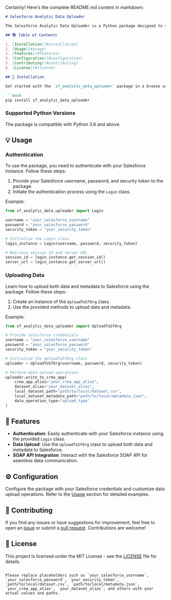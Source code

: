 Certainly! Here's the complete README.md content in markdown:

```markdown
# Salesforce Analytic Data Uploader

The Salesforce Analytic Data Uploader is a Python package designed to simplify the process of uploading analytical data to Salesforce. It provides a set of tools for interacting with the Salesforce SOAP API, making it easier for developers to integrate data uploads into their Salesforce workflows.

## 📚 Table of Contents

1. [Installation](#installation)
2. [Usage](#usage)
3. [Features](#features)
4. [Configuration](#configuration)
5. [Contributing](#contributing)
6. [License](#license)

## 🚀 Installation

Get started with the `sf_analytic_data_uploader` package in a breeze using pip:

```bash
pip install sf_analytic_data_uploader
```

### Supported Python Versions

The package is compatible with Python 3.6 and above.

## 💡 Usage

### Authentication
To use the package, you need to authenticate with your Salesforce instance. Follow these steps:

1. Provide your Salesforce username, password, and security token to the package.
2. Initiate the authentication process using the `Login` class.

Example:

```python
from sf_analytic_data_uploader import Login

username = "your_salesforce_username"
password = "your_salesforce_password"
security_token = "your_security_token"

# Initialize the Login class
login_instance = Login(username, password, security_token)

# Retrieve session ID and server URL
session_id = login_instance.get_session_id()
server_url = login_instance.get_server_url()
```

### Uploading Data
Learn how to upload both data and metadata to Salesforce using the package. Follow these steps:

1. Create an instance of the `UploadToSfOrg` class.
2. Use the provided methods to upload data and metadata.

Example:

```python
from sf_analytic_data_uploader import UploadToSfOrg

# Provide Salesforce credentials
username = "your_salesforce_username"
password = "your_salesforce_password"
security_token = "your_security_token"

# Initialize the UploadToSfOrg class
uploader = UploadToSfOrg(username, password, security_token)

# Perform data upload operations
uploader.write_to_crma_app(
    crma_app_alias="your_crma_app_alias",
    dataset_alias="your_dataset_alias",
    local_dataset_path="path/to/local/dataset.csv",
    local_dataset_metadata_path="path/to/local/metadata.json",
    data_operation_type="upload_type"
)
```

## 🌟 Features

- **Authentication**: Easily authenticate with your Salesforce instance using the provided `Login` class.
- **Data Upload**: Use the `UploadToSfOrg` class to upload both data and metadata to Salesforce.
- **SOAP API Integration**: Interact with the Salesforce SOAP API for seamless data communication.

## ⚙️ Configuration

Configure the package with your Salesforce credentials and customize data upload operations. Refer to the [Usage](#usage) section for detailed examples.

## 🤝 Contributing

If you find any issues or have suggestions for improvement, feel free to open an [issue](https://github.com/your_username/sf_analytic_data_uploader/issues) or submit a [pull request](https://github.com/your_username/sf_analytic_data_uploader/pulls). Contributions are welcome!

## 📄 License

This project is licensed under the MIT License - see the [LICENSE](LICENSE) file for details.
```

Please replace placeholders such as `your_salesforce_username`, `your_salesforce_password`, `your_security_token`, `path/to/local/dataset.csv`, `path/to/local/metadata.json`, `your_crma_app_alias`, `your_dataset_alias`, and others with your actual values and paths.